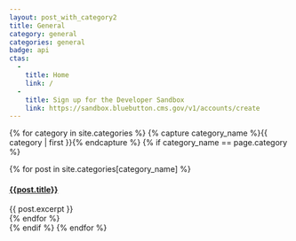 ```yaml
---
layout: post_with_category2
title: General
category: general
categories: general
badge: api
ctas:
  -
    title: Home
    link: /
  -
    title: Sign up for the Developer Sandbox
    link: https://sandbox.bluebutton.cms.gov/v1/accounts/create
---
```

<!-- blog/category/general.html:start -->
{% for category in site.categories %}
  {% capture category_name %}{{ category | first }}{% endcapture %}
  {% if category_name == page.category %}
    <div class="ds-l-col--12 ds-l-sm-col--7 {{ page.badge | slugify }}" id="main" role="main">
      {% for post in site.categories[category_name] %}
        <article class="archive-item">
          <h4><a href="{{ site.baseurl }}{{ post.url }}{% if site.use_dot_html %}.html{% endif %}">{{post.title}}</a></h4>
          {{ post.excerpt }}
        </article>
      {% endfor %}
    </div>
  {% endif %}
{% endfor %}
<!-- blog/category/general.html:end -->
